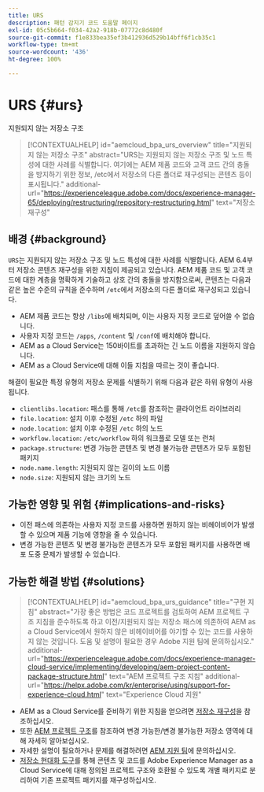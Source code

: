 ```yaml
---
title: URS
description: 패턴 감지기 코드 도움말 페이지
exl-id: 05c5b664-f034-42a2-918b-07772c8d480f
source-git-commit: f1e833bea35ef3b412936d529b14bff6f1cb35c1
workflow-type: tm+mt
source-wordcount: '436'
ht-degree: 100%

---
```


# URS {#urs}

지원되지 않는 저장소 구조

>[!CONTEXTUALHELP]
>id="aemcloud_bpa_urs_overview"
>title="지원되지 않는 저장소 구조"
>abstract="URS는 지원되지 않는 저장소 구조 및 노드 특성에 대한 사례를 식별합니다. 여기에는 AEM 제품 코드와 고객 코드 간의 충돌을 방지하기 위한 정보, /etc에서 저장소의 다른 폴더로 재구성되는 콘텐츠 등이 표시됩니다."
>additional-url="https://experienceleague.adobe.com/docs/experience-manager-65/deploying/restructuring/repository-restructuring.html" text="저장소 재구성"

## 배경 {#background}

`URS`는 지원되지 않는 저장소 구조 및 노드 특성에 대한 사례를 식별합니다. AEM 6.4부터 저장소 콘텐츠 재구성을 위한 지침이 제공되고 있습니다. AEM 제품 코드 및 고객 코드에 대한 계층을 명확하게 기술하고 상호 간의 충돌을 방지함으로써, 콘텐츠는 다음과 같은 높은 수준의 규칙을 준수하며 `/etc`에서 저장소의 다른 폴더로 재구성되고 있습니다.

* AEM 제품 코드는 항상 `/libs`에 배치되며, 이는 사용자 지정 코드로 덮어쓸 수 없습니다.
* 사용자 지정 코드는 `/apps`, `/content` 및 `/conf`에 배치해야 합니다.
* AEM as a Cloud Service는 150바이트를 초과하는 긴 노드 이름을 지원하지 않습니다.
* AEM as a Cloud Service에 대해 이들 지침을 따르는 것이 좋습니다.

해결이 필요한 특정 유형의 저장소 문제를 식별하기 위해 다음과 같은 하위 유형이 사용됩니다.
* `clientlibs.location`: 패스를 통해 `/etc`를 참조하는 클라이언트 라이브러리
* `file.location`: 설치 이후 수정된 `/etc` 하의 파일
* `node.location`: 설치 이후 수정된 `/etc` 하의 노드
* `workflow.location`: `/etc/workflow` 하의 워크플로 모델 또는 런처
* `package.structure`: 변경 가능한 콘텐츠 및 변경 불가능한 콘텐츠가 모두 포함된 패키지
* `node.name.length`: 지원되지 않는 길이의 노드 이름
* `node.size`: 지원되지 않는 크기의 노드

## 가능한 영향 및 위험 {#implications-and-risks}

* 이전 패스에 의존하는 사용자 지정 코드를 사용하면 원하지 않는 비헤이비어가 발생할 수 있으며 제품 기능에 영향을 줄 수 있습니다.
* 변경 가능한 콘텐츠 및 변경 불가능한 콘텐츠가 모두 포함된 패키지를 사용하면 배포 도중 문제가 발생할 수 있습니다.

## 가능한 해결 방법 {#solutions}

>[!CONTEXTUALHELP]
>id="aemcloud_bpa_urs_guidance"
>title="구현 지침"
>abstract="가장 좋은 방법은 코드 프로젝트를 검토하여 AEM 프로젝트 구조 지침을 준수하도록 하고 이전/지원되지 않는 저장소 패스에 의존하여 AEM as a Cloud Service에서 원하지 않은 비헤이비어를 야기할 수 있는 코드를 사용하지 않는 것입니다. 도움 및 설명이 필요한 경우 Adobe 지원 팀에 문의하십시오."
>additional-url="https://experienceleague.adobe.com/docs/experience-manager-cloud-service/implementing/developing/aem-project-content-package-structure.html" text="AEM 프로젝트 구조 지침"
>additional-url="https://helpx.adobe.com/kr/enterprise/using/support-for-experience-cloud.html" text="Experience Cloud 지원"

* AEM as a Cloud Service를 준비하기 위한 지침을 얻으려면 [저장소 재구성](https://experienceleague.adobe.com/docs/experience-manager-65/deploying/restructuring/repository-restructuring.html)을 참조하십시오.
* 또한 [AEM 프로젝트 구조](https://experienceleague.adobe.com/docs/experience-manager-cloud-service/implementing/developing/aem-project-content-package-structure.html)를 참조하여 변경 가능한/변경 불가능한 저장소 영역에 대해 자세히 알아보십시오.
* 자세한 설명이 필요하거나 문제를 해결하려면 [AEM 지원 팀](https://helpx.adobe.com/kr/enterprise/using/support-for-experience-cloud.html)에 문의하십시오.
* [저장소 현대화 도구](https://experienceleague.adobe.com/docs/experience-manager-cloud-service/moving/refactoring-tools/repo-modernizer.html#refactoring-tools)를 통해 콘텐츠 및 코드를 Adobe Experience Manager as a Cloud Service에 대해 정의된 프로젝트 구조와 호환될 수 있도록 개별 패키지로 분리하여 기존 프로젝트 패키지를 재구성하십시오.
